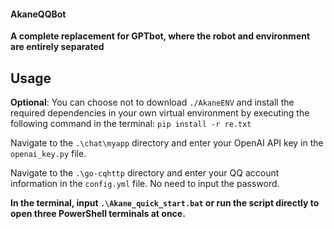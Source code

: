 #### AkaneQQBot ####

**A complete replacement for GPTbot, where the robot and environment are entirely separated**

## Usage ##

**Optional**: You can choose not to download `./AkaneENV` and install the required dependencies in your own virtual environment by executing the following command in the terminal: `pip install -r re.txt`

Navigate to the `.\chat\myapp` directory and enter your OpenAI API key in the `openai_key.py` file.

Navigate to the `.\go-cqhttp` directory and enter your QQ account information in the `config.yml` file. No need to input the password.

**In the terminal, input `.\Akane_quick_start.bat` or run the script directly to open three PowerShell terminals at once.**
